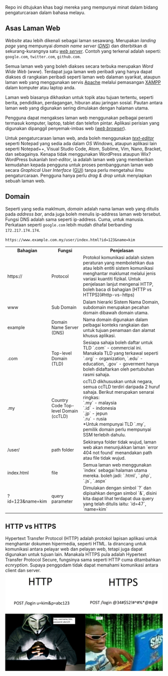 Repo ini ditujukan khas bagi mereka yang mempunyai minat dalam bidang pengaturcaraan dalam bahasa melayu.

## Asas Laman Web
*Website* atau lebih dikenali sebagai laman sesawang. Merupakan *landing page* yang mempunyai *domain name server* ([*DNS*](#domain)) dan diterbitkan di sekurang-kurangnya satu [*web server*](#web-server). Contoh yang terkenal adalah seperti: `google.com`, `twitter.com`, `github.com`.

Semua laman web yang boleh diakses secara terbuka merupakan *Word Wide Web* (*www*). Terdapat juga laman web peribadi yang hanya dapat diakses di rangkaian peribadi seperti laman web dalaman syarikat, ataupun laman web yang menggunakan servis [Apache](xampp#apache) melalui pemasangan [XAMPP](xampp) dalam komputer atau laptop anda.

Laman web biasanya dikhaskan untuk topik atau tujuan tertentu, seperti berita, pendidikan, perdagangan, hiburan atau jaringan sosial. Pautan antara laman web yang digunakan sering dimulakan dengan halaman utama.

Pengguna dapat mengakses laman web menggunakan pelbagai peranti termasuk komputer, laptop, tablet dan telefon pintar. Aplikasi perisian yang digunakan dipanggil penyemak-imbas web ([*web browser*](#web-browser)).

Untuk pengaturcaraan laman web, anda boleh menggunakan [*text-editor*](#text-editor) seperti Notepad yang sedia ada dalam *OS Windows*, ataupun aplikasi lain seperti Notepad++, Visual Studio Code, Atom, Sublime, Vim, Nano, Bracket, dan sebagainya. Kenapa tidak menggunakan WordPress ataupun Wix? WordPress bukanlah *text-editor*, ia adalah laman web yang memberikan kemudahan kepada pengguna untuk proses pembanggunan laman web secara *Graphical User Interface* ([GUI](gui)) tanpa perlu mengetahui ilmu pengaturcaraan. Pengguna hanya perlu *drag & drop* untuk menyiapkan sebuah laman web.

## Domain
Seperti yang sedia maklmum, *domain* adalah nama laman web yang ditulis pada *address bar*, anda juga boleh menulis ip-address laman web tersebut. Fungsi DNS adalah sama seperti ip-address. Cuma, untuk manusia. Perkataan seperti `google.com` lebih mudah dihafal berbanding `172.217.174.174`.

```
https://www.example.com.my/user/index.html?id=123&name=kim
```

<table>
    <tr>
        <th>Bahagian</th>
        <th>Fungsi</th>
        <th>Penjelasan</th>
    </tr>
    <tr>
        <td>https://</td>
        <td>Protocol</td>
        <td>Protokol komunikasi adalah sistem peraturan yang membolehkan dua atau lebih entiti sistem komunikasi menghantar maklumat melalui jenis variasi kuantiti fizikal. Untuk penjelasan lanjut mengenai HTTP, boleh baca di bahagian [HTTP vs HTTPS](#http-vs-https)</td>
    </tr>
    <tr>
        <td>www</td>
        <td>Sub Domain</td>
        <td>Dalam hierarki Sistem Nama Domain, subdomain merupakan pecahan domain dibawah domain utama.</td>
    </tr>
    <tr>
        <td>example</td>
        <td>Domain Name Server (DNS)</td>
        <td> Nama domain digunakan dalam pelbagai konteks rangkaian dan untuk tujuan penamaan dan alamat khusus aplikasi.</td>
    </tr>
    <tr>
        <td>.com</td>
        <td>Top-level Domain (TLD)</td>
        <td>Sesiapa sahaja boleh daftar untuk TLD `.com` - commercial ini. Manakala TLD yang terkawal seperti `.org` - organization, `.edu` - education, `.gov` - goverment hanya boleh didaftarkan oleh pertubuhan rasmi sahaja.</td>
    </tr>
    <tr>
        <td>.my</td>
        <td>Country Code Top-level Domain (ccTLD)</td>
        <td>ccTLD dikhususkan untuk negara, semua ccTLD terdiri daripada 2 huruf sahaja. Berikut merupakan senarai ringkas:<br> `.my` - malaysia<br>`.id` - indonesia <br>`.jp` - jepun<br>`.ru` - rusia<br> *Untuk mempunyai TLD `.my`, pemilik domain perlu mempunyai SSM terlebih dahulu.</td>
    </tr>
    <tr>
        <td>/user/</td>
        <td>path folder</td>
        <td>Sekiranya folder tidak wujud, laman web akan menunjukkan laman `error 404 not found` menandakan path atau file tidak wujud. </td>
    </tr>
    <tr>
        <td>index.html</td>
        <td>file</td>
        <td>Semua laman web menggunakan `index` sebagai halaman utama mereka. boleh jadi: `.html`, `.php`, `.js`, `.aspx` </td>
    </tr>
    <tr>
        <td>?id=123&name=kim</td>
        <td>query parameter</td>
        <td>Dimulakan dengan simbol `?` dan dipisahkan dengan simbol `&`, disini kita dapat lihat terdapat dua query yang telah ditulis iaitu: `id=47`, `name=kim`</td>
    </tr>
</table>


## HTTP vs HTTPS
Hypertext Transfer Protocol (HTTP) adalah protokol lapisan aplikasi untuk menghantar dokumen hipermedia, seperti HTML. Ia dirancang untuk komunikasi antara pelayar web dan pelayan web, tetapi juga dapat digunakan untuk tujuan lain.
Manakala HTTPS pula adalah Hypertext Transfer Protocol Secure, fungsinya sama seperti HTTP cuma ditambahkan *ecnryption*. Supaya penggodam tidak dapat memahami komunikasi antara client dan server.
<img src="hacker.jpg">
